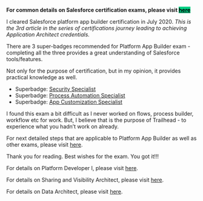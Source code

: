 <!-- wp:paragraph -->
<p><strong>For common details on Salesforce certification exams, please visit&nbsp;<a rel="noreferrer noopener" href="https://lifeis2golearn.com/salesforce-certification-exams/" target="_blank"><mark><mark style="background-color:#00d084" class="has-inline-color">here</mark></mark></a></strong></p>
<!-- /wp:paragraph -->

<!-- wp:paragraph -->
<p>I cleared Salesforce platform app builder certification in July 2020. <em>This is the 3rd article in the series of certifications journey leading to achieving Application Architect credentials.</em></p>
<!-- /wp:paragraph -->

<!-- wp:paragraph -->
<p>There are 3 super-badges recommended for Platform App Builder exam - completing all the three provides a great understanding of Salesforce tools/features.</p>
<!-- /wp:paragraph -->

<!-- wp:paragraph -->
<p>Not only for the purpose of certification, but in my opinion, it provides practical knowledge as well.</p>
<!-- /wp:paragraph -->

<!-- wp:list -->
<ul><li>Superbadge:&nbsp;<a rel="noreferrer noopener" href="https://trailhead.salesforce.com/en/content/learn/superbadges/superbadge_security" target="_blank">Security Specialist</a></li><li>Superbadge:&nbsp;<a rel="noreferrer noopener" href="https://trailhead.salesforce.com/en/content/learn/superbadges/superbadge_process_automation" target="_blank">Process Automation Specialist</a></li><li>Superbadge:&nbsp;<a rel="noreferrer noopener" href="https://trailhead.salesforce.com/en/content/learn/superbadges/superbadge_lightning_platform_app_builder" target="_blank">App Customization Specialist</a></li></ul>
<!-- /wp:list -->

<!-- wp:paragraph -->
<p>I found this exam a bit difficult as I never worked on flows, process builder, workflow etc for work. But, I believe that is the purpose of Trailhead - to experience what you hadn’t work on already.</p>
<!-- /wp:paragraph -->

<!-- wp:paragraph -->
<p>For next detailed steps that are applicable to Platform App Builder as well as other exams, please visit <a rel="noreferrer noopener" href="https://lifeis2golearn.com/salesforce-certification-exams/" target="_blank">here</a>.</p>
<!-- /wp:paragraph -->

<!-- wp:paragraph -->
<p>Thank you for reading. Best wishes for the exam. You got it!!!</p>
<!-- /wp:paragraph -->

<!-- wp:paragraph -->
<p>For details on Platform Developer I, please visit <a rel="noreferrer noopener" href="https://lifeis2golearn.com/salesforce-platform-developer-i-certification-exam/" target="_blank">here</a>.</p>
<!-- /wp:paragraph -->

<!-- wp:paragraph -->
<p>For details on Sharing and Visibility Architect, please visit <a rel="noreferrer noopener" href="https://lifeis2golearn.com/my-learning-journey-salesforce-sharing-and-visibility-architect-certification-exam/" target="_blank">here</a>.</p>
<!-- /wp:paragraph -->

<!-- wp:paragraph -->
<p>For details on Data Architect, please visit <a href="https://lifeis2golearn.com/my-learning-journey-salesforce-data-architect-certification-exam/" target="_blank" rel="noreferrer noopener">here</a>.</p>
<!-- /wp:paragraph -->
